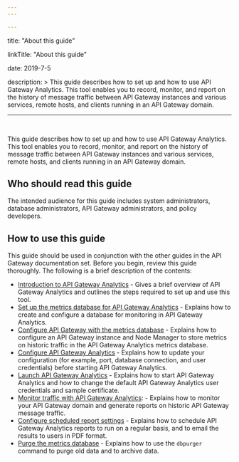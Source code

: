 ```yaml
---
---

---
```


title: "About this guide"

linkTitle: "About this guide"

date: 2019-7-5

description: &gt; This guide describes how to set up and how to use API
Gateway Analytics. This tool enables you to record, monitor, and report
on the history of message traffic between API Gateway instances and
various services, remote hosts, and clients running in an API Gateway
domain.

---

﻿

This guide describes how to set up and how to use API Gateway Analytics.
This tool enables you to record, monitor, and report on the history of
message traffic between API Gateway instances and various services,
remote hosts, and clients running in an API Gateway domain.

Who should read this guide
--------------------------

The intended audience for this guide includes system administrators,
database administrators, API Gateway administrators, and policy
developers.

How to use this guide
---------------------

This guide should be used in conjunction with the other guides in the
API Gateway documentation set. Before you begin, review this guide
thoroughly. The following is a brief description of the contents:

-   [Introduction to API Gateway Analytics](analytics_intro.htm) - Gives
    a brief overview of API Gateway Analytics and outlines the steps
    required to set up and use this tool.
-   [Set up the metrics database for API Gateway
    Analytics](../CommonTopics/metrics_db_install.htm) - Explains how to
    create and configure a database for monitoring in API Gateway
    Analytics.
-   [Configure API Gateway with the metrics
    database](../CommonTopics/metrics_gw_config.htm) - Explains how to
    configure an API Gateway instance and Node Manager to store metrics
    on historic traffic in the API Gateway Analytics metrics database.
-   [Configure API Gateway Analytics](analytics_config.htm) - Explains
    how to update your configuration (for example, port, database
    connection, and user credentials) before starting API Gateway
    Analytics.
-   [Launch API Gateway Analytics](analytics_start.htm) - Explains how
    to start API Gateway Analytics and how to change the default API
    Gateway Analytics user credentials and sample certificate.
-   [Monitor traffic with API Gateway
    Analytics](analytics_monitoring.htm): - Explains how to monitor your
    API Gateway domain and generate reports on historic API Gateway
    message traffic.
-   [Configure scheduled report
    settings](analytics_scheduled_reports.htm) - Explains how to
    schedule API Gateway Analytics reports to run on a regular basis,
    and to email the results to users in PDF format.
-   [Purge the metrics database](../CommonTopics/metrics_db_purge.htm) -
    Explains how to use the `dbpurger` command to purge old data and to
    archive data.
